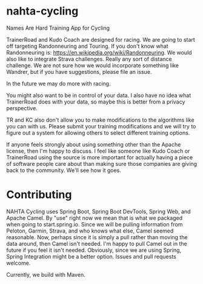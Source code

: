# nahta-cycling
Names Are Hard Training App for Cycling

TrainerRoad and Kudo Coach are designed for racing. We are going to start off targeting Randonneuring and Touring. If you don't know what Randonneuring is: https://en.wikipedia.org/wiki/Randonneuring. We would also like to integrate Strava challenges. Really any sort of distance challenge. We are not sure how we would incorporate something like Wandrer, but if you have suggestions, please file an issue.

In the future we may do more with racing.

You might also want to be in control of your data. I also have no idea what TrainerRoad does with your data, so maybe this is better from a privacy perspective.

TR and KC also don't allow you to make modifications to the algorithms like you can with us. Please submit your training modifications and we will try to figure out a system for allowing others to select different training options.

If anyone feels strongly about using something other than the Apache license, then I'm happy to discuss. I feel like someone like Kudo Coach or TrainerRoad using the source is more important for actually having a piece of software people care about than making sure those companies are giving back to the community. We'll see how it goes. 

# Contributing

NAHTA Cycling uses Spring Boot, Spring Boot DevTools, Spring Web, and Apache Camel. By "use" right now we mean that is what we packaged when going to start.spring.io. Since we will be pulling information from Peloton, Garmin, Strava, and who knows what else, Camel seemed reasonable. Now, perhaps since it is simply a pull rather than moving the data around, then Camel isn't needed. I'm happy to pull Camel out in the future if you feel it isn't needed. Obviously, since we are using Spring, Spring Integration might be a better option. Issues and pull requests welcome.

Currently, we build with Maven.
